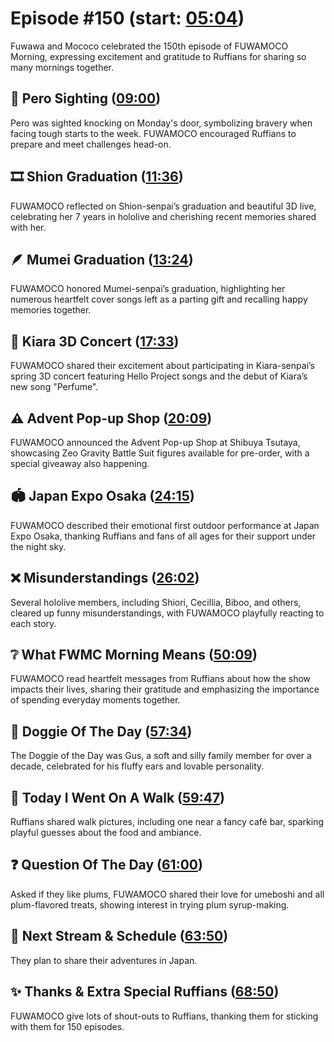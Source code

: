 # Episode #150 (start: [05:04](https://youtu.be/_6w5RilptZM?t=05m04s))

Fuwawa and Mococo celebrated the 150th episode of FUWAMOCO Morning, expressing excitement and gratitude to Ruffians for sharing so many mornings together.

## 👀 Pero Sighting ([09:00](https://youtu.be/_6w5RilptZM?t=09m00s))

Pero was sighted knocking on Monday's door, symbolizing bravery when facing tough starts to the week. FUWAMOCO encouraged Ruffians to prepare and meet challenges head-on.

## 🎞️ Shion Graduation ([11:36](https://youtu.be/_6w5RilptZM?t=11m36s))

FUWAMOCO reflected on Shion-senpai’s graduation and beautiful 3D live, celebrating her 7 years in hololive and cherishing recent memories shared with her.

## 🪶 Mumei Graduation ([13:24](https://youtu.be/_6w5RilptZM?t=13m24s))

FUWAMOCO honored Mumei-senpai’s graduation, highlighting her numerous heartfelt cover songs left as a parting gift and recalling happy memories together.

## 🐔 Kiara 3D Concert ([17:33](https://youtu.be/_6w5RilptZM?t=17m33s))

FUWAMOCO shared their excitement about participating in Kiara-senpai’s spring 3D concert featuring Hello Project songs and the debut of Kiara’s new song "Perfume".

## ⚠️ Advent Pop-up Shop ([20:09](https://youtu.be/_6w5RilptZM?t=20m09s))

FUWAMOCO announced the Advent Pop-up Shop at Shibuya Tsutaya, showcasing Zeo Gravity Battle Suit figures available for pre-order, with a special giveaway also happening.

## 🏟️ Japan Expo Osaka ([24:15](https://youtu.be/_6w5RilptZM?t=24m15s))

FUWAMOCO described their emotional first outdoor performance at Japan Expo Osaka, thanking Ruffians and fans of all ages for their support under the night sky.

## ❌ Misunderstandings ([26:02](https://youtu.be/_6w5RilptZM?t=26m02s))

Several hololive members, including Shiori, Cecillia, Biboo, and others, cleared up funny misunderstandings, with FUWAMOCO playfully reacting to each story.

## ❔ What FWMC Morning Means ([50:09](https://youtu.be/_6w5RilptZM?t=50m09s))

FUWAMOCO read heartfelt messages from Ruffians about how the show impacts their lives, sharing their gratitude and emphasizing the importance of spending everyday moments together.

## 🐶 Doggie Of The Day ([57:34](https://youtu.be/_6w5RilptZM?t=57m34s))

The Doggie of the Day was Gus, a soft and silly family member for over a decade, celebrated for his fluffy ears and lovable personality.

## 🚶 Today I Went On A Walk ([59:47](https://youtu.be/_6w5RilptZM?t=59m47s))

Ruffians shared walk pictures, including one near a fancy café bar, sparking playful guesses about the food and ambiance.

## ❓ Question Of The Day ([61:00](https://youtu.be/_6w5RilptZM?t=61m00s))

Asked if they like plums, FUWAMOCO shared their love for umeboshi and all plum-flavored treats, showing interest in trying plum syrup-making.

## 📅 Next Stream & Schedule ([63:50](https://youtu.be/_6w5RilptZM?t=63m50s))

They plan to share their adventures in Japan.

## ✨ Thanks & Extra Special Ruffians ([68:50](https://youtu.be/_6w5RilptZM?t=68m50s))

FUWAMOCO give lots of shout-outs to Ruffians, thanking them for sticking with them for 150 episodes.
